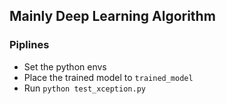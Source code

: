 ## Mainly Deep Learning Algorithm

### Piplines
- Set the python envs
- Place the trained model to ```trained_model```
- Run ```python test_xception.py``` 

